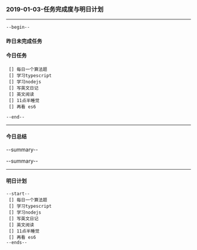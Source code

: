 ### 2019-01-03-任务完成度与明日计划

----------------------------------------------------------------------------------------------------------
    --begin--
#### 昨日未完成任务

#### 今日任务
     [] 每日一个算法题
     [] 学习typescript
     [] 学习nodejs
     [] 写英文日记
     [] 英文阅读
     [] 11点半睡觉
     [] 再看 es6
    
	--end--

----------------------------------------------------------------------------------------------------------
#### 今日总结
--summary--


--summary--

----------------------------------------------------------------------------------------------------------

#### 明日计划
    --start--
     [] 每日一个算法题
     [] 学习typescript
     [] 学习nodejs
     [] 写英文日记
     [] 英文阅读
     [] 11点半睡觉
     [] 再看 es6
    --ends--
